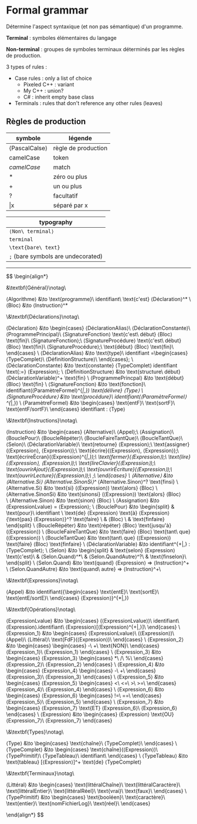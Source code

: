 # Formal grammar

Détermine l'aspect syntaxique (et non pas sémantique) d'un programme.

**Terminal** : symboles élémentaires du langage

**Non-terminal** : groupes de symboles terminaux déterminés par les règles de production.

3 types of rules :

- Case rules : only a list of choice
    - Pixeled C++ : variant
    - My C++ : union?
    - C# : inherit empty base class
- Terminals : rules that don't reference any other rules (leaves)

## Règles de production

symbole|légende
-|-
⟨PascalCalse⟩|règle de production
camelCase|token
*camelCase*|match
\*|zéro ou plus
\+|un ou plus
\?|facultatif
\|x|séparé par x

|typography
|-
|`⟨Non\ terminal⟩`
|`terminal`
|`\text{bare\ text}`
|`;` (bare symbols are undecorated)

---

$$
\begin{align*}

&\textbf{Général}\notag\\

⟨Algorithme⟩ &\to \text{programme}\ identifiant\ \text{c'est} ⟨Déclaration⟩^*
\\
⟨Bloc⟩ &\to ⟨Instruction⟩^*

\\&\textbf{Déclarations}\notag\\

⟨Déclaration⟩ &\to \begin{cases}
    ⟨DéclarationAlias⟩\\
    ⟨DéclarationConstante⟩\\
    ⟨ProgrammePrincipal⟩\\
    ⟨SignatureFonction⟩ \text{c'est\ début} ⟨Bloc⟩ \text{fin}\\
    ⟨SignatureFonction⟩;\\
    ⟨SignatureProcédure⟩ \text{c'est\ début} ⟨Bloc⟩ \text{fin}\\
    ⟨SignatureProcédure⟩;\\
    \text{début} ⟨Bloc⟩ \text{fin}\\
\end{cases}
\\
⟨DéclarationAlias⟩ &\to \text{type}\ identifiant =\begin{cases}
    ⟨TypeComplet⟩\\
    ⟨DéfinitionStructure⟩\\
\end{cases};
\\
⟨DéclarationConstante⟩ &\to \text{constante} ⟨TypeComplet⟩ identifiant \text{:=} ⟨Expression⟩;
\\
⟨DéfinitionStructure⟩ &\to \text{structure\ début} ⟨DéclarationVariable⟩^+ \text{fin}
\\
⟨ProgrammePrincpal⟩ &\to \text{début} ⟨Bloc⟩ \text{fin}
\\
⟨SignatureFonction⟩ &\to \text{fonction}\ identifiant(⟨ParamètreFormel⟩^{*|,}) \text{délivre} ⟨Type⟩
\\
⟨SignatureProcédure⟩ &\to \text{procédure}\ identifiant(⟨ParamètreFormel⟩^{*|,})
\\
⟨ParamètreFormel⟩ &\to \begin{cases}
    \text{entF}\\
    \text{sortF}\\
    \text{entF/sortF}\\
\end{cases} identifiant : ⟨Type⟩

\\&\textbf{Instructions}\notag\\

⟨Instruction⟩ &\to \begin{cases}
    ⟨Alternative⟩\\
    ⟨Appel⟩;\\
    ⟨Assignation⟩\\
    ⟨BouclePour⟩\\
    ⟨BoucleRépéter⟩\\
    ⟨BoucleFaireTantQue⟩\\
    ⟨BoucleTantQue⟩\\
    ⟨Selon⟩\\
    ⟨DéclarationVariable⟩\\
    \text{retourne} ⟨Expression⟩;\\
    \text{assigner}(⟨Expression⟩, ⟨Expression⟩);\\
    \text{écrire}(⟨Expression⟩, ⟨Expression⟩);\\
    \text{écrireÉcran}(⟨Expression⟩^{*|,});\\
    \text{fermer}(⟨Expression⟩);\\
    \text{lire}(⟨Expression⟩, ⟨Expression⟩);\\
    \text{lireClavier}(⟨Expression⟩);\\
    \text{ouvrirAjout}(⟨Expression⟩);\\
    \text{ouvrirÉcriture}(⟨Expression⟩);\\
    \text{ouvrirLecture}(⟨Expression⟩);\\
    ;\\
\end{cases}
\\
⟨Alternative⟩ &\to ⟨Alternative.Si⟩ ⟨Alternative.SinonSi⟩^* ⟨Alternative.Sinon⟩^? \text{finsi}
\\
⟨Alternative.Si⟩ &\to \text{si} (⟨Expression⟩) \text{alors} ⟨Bloc⟩
\\
⟨Alternative.SinonSi⟩ &\to \text{sinonsi} (⟨Expression⟩) \text{alors} ⟨Bloc⟩\
\\
⟨Alternative.Sinon⟩ &\to \text{sinon} ⟨Bloc⟩
\\
⟨Assignation⟩ &\to ⟨ExpressionLvalue⟩ = ⟨Expression⟩;
\\
⟨BouclePour⟩ &\to \begin{split}
&    \text{pour}\ identifiant
    \ \text{de} ⟨Expression⟩ \text{à} ⟨Expression⟩
    \{\text{pas} ⟨Expression⟩\}^?
    \text{faire} \\
&   ⟨Bloc⟩ \\
&   \text{finfaire}
\end{split}
\\
⟨BoucleRépéter⟩ &\to \text{répéter} ⟨Bloc⟩ \text{jusqu'à} (⟨Expression⟩)
\\
⟨BoucleFaireTantQue⟩ &\to \text{faire} ⟨Bloc⟩ \text{tant\ que} (⟨Expression⟩)
\\
⟨BoucleTantQue⟩ &\to \text{tant\ que} (⟨Expression⟩) \text{faire} ⟨Bloc⟩ \text{finfaire}
\\
⟨DéclarationVariable⟩ &\to identifiant^{+|,} : ⟨TypeComplet⟩;
\\
⟨Selon⟩ &\to \begin{split}
&   \text{selon} ⟨Expression⟩ \text{c'est}\\
&   ⟨Selon.Quand⟩^*\\
&   ⟨Selon.QuandAutre⟩^?\\
&   \text{finselon}\\
\end{split}
\\
⟨Selon.Quand⟩ &\to \text{quand} ⟨Expression⟩ => ⟨Instruction⟩^+\
\\
⟨Selon.QuandAutre⟩ &\to \text{quand\ autre} => ⟨Instruction⟩^+\

\\&\textbf{Expressions}\notag\\

⟨Appel⟩ &\to identifiant(\{\begin{cases}
    \text{entE}\\
    \text{sortE}\\
    \text{entE/sortE}\\
\end{cases} ⟨Expression⟩\}^{*|,})

\\&\textbf{Opérations}\notag\\

⟨ExpressionLvalue⟩ &\to \begin{cases}
    (⟨ExpressionLvalue⟩)\\
    identifiant\\
    ⟨Expression⟩.identifiant\\
    ⟨Expression⟩[⟨Expression⟩^{+|,}]\\
\end{cases}
\\
⟨Expression_1⟩ &\to \begin{cases}
    ⟨ExpressionLvalue⟩\\
    (⟨Expression⟩)\\
    ⟨Appel⟩\\
    ⟨Littéral⟩\\
    \text{FdF}(⟨Expression⟩)\\
\end{cases}
\\
⟨Expression_2⟩ &\to \begin{cases}
    \begin{cases}
        -\\
        +\\
        \text{NON}\\
    \end{cases} ⟨Expression_1⟩\\
    ⟨Expression_1⟩
\end{cases}
\\
⟨Expression_3⟩ &\to \begin{cases}
    ⟨Expression_3⟩ \begin{cases}
        *\\
        /\\
        \%\\
    \end{cases} ⟨Expression_2⟩\\
    ⟨Expression_2⟩
\end{cases}
\\
⟨Expression_4⟩ &\to \begin{cases}
    ⟨Expression_4⟩ \begin{cases}
        -\\
        +\\
    \end{cases} ⟨Expression_3⟩\\
    ⟨Expression_3⟩
\end{cases}
\\
⟨Expression_5⟩ &\to \begin{cases}
    ⟨Expression_5⟩ \begin{cases}
        <\\
        <=\\
        >\\
        >=\\
    \end{cases} ⟨Expression_4⟩\\
    ⟨Expression_4⟩
\end{cases}
\\
⟨Expression_6⟩ &\to \begin{cases}
    ⟨Expression_6⟩ \begin{cases}
        !=\\
        ==\\
    \end{cases} ⟨Expression_5⟩\\
    ⟨Expression_5⟩
\end{cases}
\\
⟨Expression_7⟩ &\to \begin{cases}
    ⟨Expression_7⟩ \text{ET} ⟨Expression_6⟩\\
    ⟨Expression_6⟩
\end{cases}
\\
⟨Expression⟩ &\to \begin{cases}
    ⟨Expression⟩ \text{OU} ⟨Expression_7⟩\\
    ⟨Expression_7⟩
\end{cases}

\\&\textbf{Types}\notag\\

⟨Type⟩ &\to \begin{cases}
    \text{chaîne}\\
    ⟨TypeComplet⟩\\
\end{cases}
\\
⟨TypeComplet⟩ &\to \begin{cases}
    \text{chaîne}(⟨Expression⟩)\\
    ⟨TypePrimitif⟩\\
    ⟨TypeTableau⟩\\
    identifiant\\
\end{cases}
\\
⟨TypeTableau⟩ &\to \text{tableau} [⟨Expression⟩]^+ \text{de} ⟨TypeComplet⟩

\\&\textbf{Terminaux}\notag\\

⟨Littéral⟩ &\to \begin{cases}
    \text{littéralChaîne}\\
    \text{littéralCaractère}\\
    \text{littéralEntier}\\
    \text{littéralRéel}\\
    \text{vrai}\\
    \text{faux}\\
\end{cases}
\\
⟨TypePrimitif⟩ &\to \begin{cases}
    \text{booléen}\\
    \text{caractère}\\
    \text{entier}\\
    \text{nomFichierLog}\\
    \text{réel}\\
\end{cases}

\end{align*}
$$
